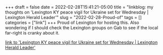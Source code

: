 +++draft = falsedate = 2022-02-28T15:41:21-05:00title = "linkblog: my thoughts on 'Lexington KY peace vigil for Ukraine set for Wednesday | Lexington Herald Leader'"slug = "2022-02-28-Proud-of"tags = []categories = ["link"]+++Proud of Lexington for hosting this. Also wondering if I should check the Lexington groups on Gab to see if the local far-right is cranky about it. [link to 'Lexington KY peace vigil for Ukraine set for Wednesday | Lexington Herald Leader'](https://www.kentucky.com/news/local/counties/fayette-county/article258885598.html)